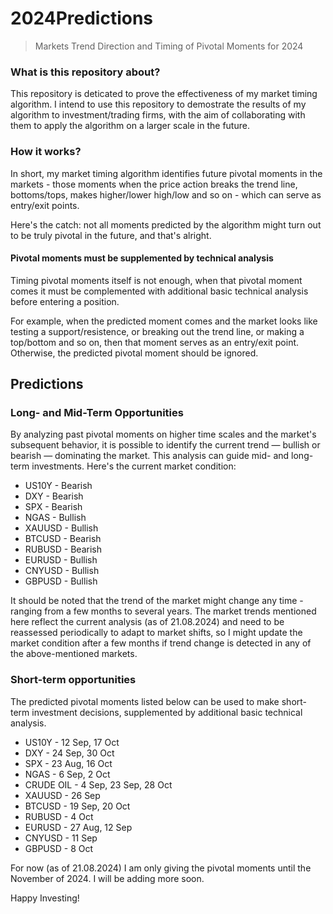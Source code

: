 # 2024Predictions
> Markets Trend Direction and Timing of Pivotal Moments for 2024

### What is this repository about?
This repository is deticated to prove the effectiveness of my market timing algorithm.
I intend to use this repository to demostrate the results of my algorithm to investment/trading firms, with the aim of collaborating with them to apply the algorithm on a larger scale in the future.

### How it works?
In short, my market timing algorithm identifies future pivotal moments in the markets - those moments when the price action breaks the trend line, bottoms/tops, makes higher/lower high/low and so on - which can serve as entry/exit points.

Here's the catch: not all moments predicted by the algorithm might turn out to be truly pivotal in the future, and that's alright.

#### Pivotal moments must be supplemented by technical analysis
Timing pivotal moments itself is not enough, when that pivotal moment comes it must be complemented with additional basic technical analysis before entering a position.

For example, when the predicted moment comes and the market looks like testing a support/resistence, or breaking out the trend line, or making a top/bottom and so on, then that moment serves as an entry/exit point. Otherwise, the predicted pivotal moment should be ignored.

## Predictions

### Long- and Mid-Term Opportunities
By analyzing past pivotal moments on higher time scales and the market's subsequent behavior, it is possible to identify the current trend — bullish or bearish — dominating the market. This analysis can guide mid- and long-term investments. Here's the current market condition:

* US10Y - Bearish
* DXY - Bearish
* SPX - Bearish
* NGAS - Bullish
* XAUUSD - Bullish
* BTCUSD - Bearish
* RUBUSD - Bearish
* EURUSD - Bullish
* CNYUSD - Bullish
* GBPUSD - Bullish

It should be noted that the trend of the market might change any time - ranging from a few months to several years.
The market trends mentioned here reflect the current analysis (as of 21.08.2024) and need to be reassessed periodically to adapt to market shifts, so I might update the market condition after a few months if trend change is detected in any of the above-mentioned markets.

### Short-term opportunities

The predicted pivotal moments listed below can be used to make short-term investment decisions, supplemented by additional basic technical analysis.

* US10Y - 12 Sep, 17 Oct
* DXY - 24 Sep, 30 Oct
* SPX - 23 Aug, 16 Oct
* NGAS - 6 Sep, 2 Oct
* CRUDE OIL - 4 Sep, 23 Sep, 28 Oct
* XAUUSD - 26 Sep
* BTCUSD  - 19 Sep, 20 Oct
* RUBUSD - 4 Oct
* EURUSD - 27 Aug, 12 Sep
* CNYUSD - 11 Sep
* GBPUSD - 8 Oct

For now (as of 21.08.2024) I am only giving the pivotal moments until the November of 2024. I will be adding more soon.

Happy Investing!
